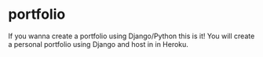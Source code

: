 # portfolio
If you wanna create  a portfolio using Django/Python this is it!
You will create a personal portfolio using Django and host in in Heroku.
